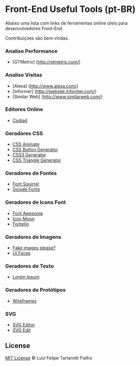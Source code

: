 Front-End Useful Tools (pt-BR)
=========

Abaixo uma lista com links de ferramentas online úteis para desenvolvedores Front-End. 

Contribuições são bem vindas.

### Analise Performance

* [GTMetrix] (http://gtmetrix.com/)
 
### Analise Visitas

* [Alexa] (http://www.alexa.com/)
* [Informer] (http://website.informer.com/)
* [Similar Web] (http://www.similarweb.com/)

### Editores Online

* [Codiad](http://codiad.com/)

### Geradores CSS

* [CSS Animate](http://cssanimate.com/)
* [CSS Button Generator](http://css3buttongenerator.com/)
* [CSS3 Generator](http://css3generator.com/)
* [CSS Triangle Generator](http://apps.eky.hk/css-triangle-generator/)

### Geradores de Fontes

* [Font Squirrel](http://www.fontsquirrel.com/)
* [Google Fonts](https://www.google.com/fonts)

### Geradores de Icons Font

* [Font Awesome](http://fortawesome.github.io/Font-Awesome/)
* [Icon Moon](icomoon.io/)
* [Fontello](http://fontello.com/)

### Geradores de Imagens

* [Fake images please?](http://fakeimg.pl/)
* [UI Faces](http://uifaces.com/)

### Geradores de Texto

* [Lorem Ipsum](http://br.lipsum.com/)

### Geradores de Protótipos

* [Wireframes](http://quirktools.com/wires/)
 
### SVG

* [SVG Editor ](http://petercollingridge.appspot.com/svg-editor/)
* [SVG Edit ](http://svg-edit.googlecode.com/)

## License
 
[MIT License](http://felipefialho.mit-license.org/) © Luiz Felipe Tartarotti Fialho
